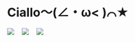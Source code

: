 # Ciallo～(∠・ω< )⌒★

<!-- profile logo 个人资料徽标 -->
<a href="https://space.bilibili.com/23182848"><img src="https://img.shields.io/badge/Bilibili-菠萝菠萝哒OAO-ff69b4" /></a>&emsp;
<a href="https://www.pixiv.net/users/18939226"><img src="https://img.shields.io/badge/Pixiv-菠萝菠萝哒OMO-blue" /></a>&emsp;
<a href="https://steamcommunity.com/id/chendujidian"><img src="https://img.shields.io/badge/Steam-chendujidian-darkblue" /></a>&emsp;



